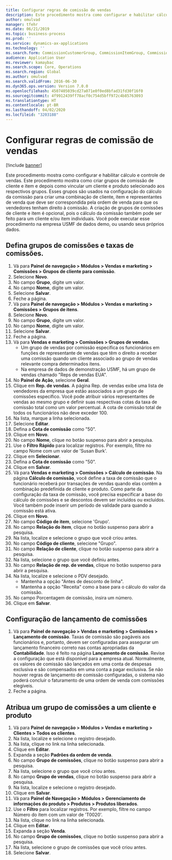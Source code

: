 ```yaml
---
title: Configurar regras de comissão de vendas
description: Este procedimento mostra como configurar e habilitar cálculo e controle de vendas.
author: omulvad
manager: tfehr
ms.date: 06/21/2019
ms.topic: business-process
ms.prod: ''
ms.service: dynamics-ax-applications
ms.technology: ''
ms.search.form: CommissionCustomerGroup, CommissionItemGroup, CommissionSalesGroup, CommissionSalesMember, DirPartyLookup, CommissionCalc, InventPosting, CustTable, EcoResProductDetailsExtended
audience: Application User
ms.reviewer: kamaybac
ms.search.scope: Core, Operations
ms.search.region: Global
ms.author: omulvad
ms.search.validFrom: 2016-06-30
ms.dyn365.ops.version: Version 7.0.0
ms.openlocfilehash: 4507405039cd27a071e0f0ed8bfad31fd30f16f0
ms.sourcegitcommit: 4f9912439ff78acf0c754d5bff972c4b85763093
ms.translationtype: HT
ms.contentlocale: pt-BR
ms.lasthandoff: 04/02/2020
ms.locfileid: "3203188"
---
```

# <a name="set-up-sales-commission-rules"></a>Configurar regras de comissão de vendas

[!include [banner](../../includes/banner.md)]

Este procedimento mostra como configurar e habilitar cálculo e controle de vendas. Este procedimento mostra como criar grupos de comissão de cliente e item e depois como vincular um cliente e produto selecionado aos respectivos grupos. Esses grupos são usados na configuração do cálculo da comissão para criar uma combinação de cliente, item e representantes de venda que deve ser correspondida pela ordem de venda para que os vendedores tenham direito à comissão. A criação de grupos de comissões de cliente e item é opcional, pois o cálculo da comissão também pode ser feito para um cliente e/ou item individuais. Você pode executar esse procedimento na empresa USMF de dados demo, ou usando seus próprios dados.


## <a name="set-up-commission-groups-and-commission-rates"></a>Defina grupos de comissões e taxas de comissões.
1. Vá para **Painel de navegação > Módulos > Vendas e marketing > Comissões > Grupos de cliente para comissão**.
2. Selecione **Novo**.
3. No campo **Grupo**, digite um valor.
4. No campo **Nome**, digite um valor.
5. Selecione **Salvar**.
6. Feche a página.
7. Vá para **Painel de navegação > Módulos > Vendas e marketing > Comissões > Grupos de itens**.
8. Selecione **Novo**.
9. No campo **Grupo**, digite um valor.
10. No campo **Nome**, digite um valor.
11. Selecione **Salvar**.
12. Feche a página.
13. Vá para **Vendas e marketing > Comissões > Grupos de vendas**.
    - Um grupo de vendas por comissão especifica os funcionários em funções de representante de vendas que têm o direito a receber uma comissão quando um cliente associado ao grupo de vendas relevante compra determinados itens.  
    - Na empresa de dados de demonstração USMF, há um grupo de vendas chamado "Reps de vendas EUA".  
14. No **Painel de Ação**, selecione **Geral**.
15. Clique em **Rep. de vendas**. A página Rep. de vendas exibe uma lista de vendedores da empresa que estão associados a um grupo de comissões específico. Você pode atribuir vários representantes de vendas ao mesmo grupo e definir suas respectivas cotas da taxa de comissão total como um valor percentual. A cota de comissão total de todos os funcionários não deve exceder 100. 
16. Na lista, marque a linha selecionada.
17. Selecione **Editar**.
18. Defina a **Cota de comissão** como "50".
19. Clique em **Novo**.
20. No campo **Nome**, clique no botão suspenso para abrir a pesquisa.
21. Use o **Filtro Rápido** para localizar registros. Por exemplo, filtre no campo Nome com um valor de 'Susan Burk'.
22. Clique em **Selecionar**.
23. Defina a **Cota de comissão** como "50".
24. Clique em **Salvar**.
25. Vá para **Vendas e marketing > Comissões > Cálculo de comissão**. Na página **Cálculo de comissão**, você define a taxa de comissão que o funcionário receberá por transações de vendas quando elas contêm a combinação predefinida de cliente e produto. Como parte da configuração da taxa de comissão, você precisa especificar a base do cálculo de comissões e se descontos devem ser incluídos ou excluídos. Você também pode inserir um período de validade para quando a comissão está ativa.  
26. Clique em **Novo**.
27. No campo **Código de item**, selecione 'Grupo'.
28. No campo **Relação do item**, clique no botão suspenso para abrir a pesquisa.
29. Na lista, localize e selecione o grupo que você criou antes.
30. No campo **Código de cliente**, selecione "Grupo".
31. No campo **Relação de cliente**, clique no botão suspenso para abrir a pesquisa.
32. Na lista, selecione o grupo que você definiu antes.
33. No campo **Relação de rep. de vendas**, clique no botão suspenso para abrir a pesquisa.
34. Na lista, localize e selecione o PDV desejado.
    - Mantenha a opção "Antes de desconto de linha".  
    - Mantenha a opção "Receita" como a base para o cálculo do valor da comissão.    
35. No campo Porcentagem de comissão, insira um número.
36. Clique em **Salvar**.

## <a name="setting-up-commission-posting"></a>Configuração de lançamento de comissões
1. Vá para **Painel de navegação > Vendas e marketing > Comissões > Lançamento de comissão**. Taxas de comissão são pagáveis aos funcionários e, portanto, devem ser configuradas para assegurar um lançamento financeiro correto nas contas apropriadas da **Contabilidade**. Isso é feito na página **Lançamento de comissão**. Revise a configuração que está disponível para a empresa atual. Normalmente, os valores de comissão são lançados em uma conta de despesas exclusiva e são compensados em uma conta a pagar exclusiva. Se não houver regras de lançamento de comissão configuradas, o sistema não poderá concluir o faturamento de uma ordem de venda com comissões elegíveis.  
2. Feche a página.

## <a name="assign-a-commission-group-to-a-customer-and-a-product"></a>Atribua um grupo de comissões a um cliente e produto
1. Vá para **Painel de navegação > Módulos > Vendas e marketing > Clientes > Todos os clientes**.
2. Na lista, localize e selecione o registro desejado.
3. Na lista, clique no link na linha selecionada.
4. Clique em **Editar**.
5. Expanda a seção **Padrões da ordem de venda**.
6. No campo **Grupo de comissões**, clique no botão suspenso para abrir a pesquisa.
7. Na lista, selecione o grupo que você criou antes.
8. No campo **Grupo de vendas**, clique no botão suspenso para abrir a pesquisa.
9. Na lista, localize e selecione o registro desejado.
10. Clique em **Salvar**.
11. Vá para **Painel de Navegação > Módulos > Gerenciamento de informações do produto > Produtos > Produtos liberados**.
12. Use o **Filtro** para localizar registros. Por exemplo, filtre no campo Número do item com um valor de 'T0020'.
13. Na lista, clique no link na linha selecionada.
14. Clique em **Editar**.
15. Expanda a seção **Venda**.
16. No campo **Grupo de comissões**, clique no botão suspenso para abrir a pesquisa.
17. Na lista, selecione o grupo de comissões que você criou antes.
18. Selecione **Salvar**.


